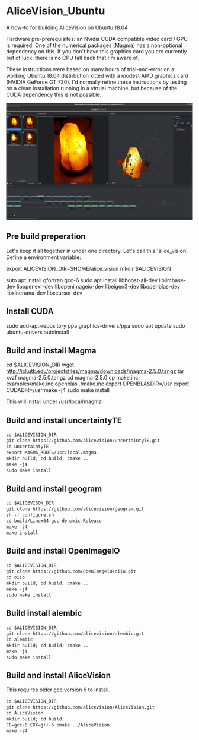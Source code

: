 # AliceVision_Ubuntu
A how-to for building AliceVision on Ubuntu 18.04

Hardware pre-prerequisites: an Nvidia CUDA compatible video card / GPU is required. One of the numerical packages (Magma) has a non-optional dependency on this. If you don't have this graphics card you are currently out of luck: there is no CPU fall back that I'm aware of.

These instructions were based on many hours of trial-and-error on a working Ubuntu 18.04 distribution kitted with a modest AMD graphics card (NVIDIA GeForce GT 730).  I'd normally refine these instructions by testing on a clean installation running in a virtual machine, but because of the CUDA dependency this is not possible.


![meshroom screenshot](./meshroom_screenshot.jpg)

## Pre build preperation

Let's keep it all together in under one directory. Let's call this 'alice_vision'. Define a environment variable:

export ALICEVISION_DIR=$HOME/alice_vision
mkdir $ALICEVISION

suto apt install gfortran gcc-6
sudo apt install libboost-all-dev libilmbase-dev libopenexr-dev libopenimageio-dev libeigen3-dev libopenblas-dev libxinerama-dev libxcursor-dev 



## Install CUDA

sudo add-apt-repository ppa:graphics-drivers/ppa
sudo apt update
sudo ubuntu-drivers autoinstall

## Build and install Magma

cd $ALICEVISION_DIR
wget http://icl.utk.edu/projectsfiles/magma/downloads/magma-2.5.0.tar.gz
tar xvzf magma-2.5.0.tar.gz
cd magma-2.5.0
cp make.inc-examples/make.inc.openblas ./make.inc
export OPENBLASDIR=/usr
export CUDADIR=/usr
make -j4
sudo make install

This will install under /usr/local/magma

## Build and install uncertaintyTE

```
cd $ALICEVISION_DIR
git clone https://github.com/alicevision/uncertaintyTE.git
cd uncertaintyTE
export MAGMA_ROOT=/usr/local/magma
mkdir build; cd build; cmake ..
make -j4
sudo make install
```

## Build and install geogram

```
cd $ALICEVISON_DIR
git clone https://github.com/alicevision/geogram.git
sh -f configure.sh
cd build/Linux64-gcc-dynamic-Release 
make -j4
make install
```

## Build and install OpenImageIO

```
cd $ALICEVISION_DIR
git clone https://github.com/OpenImageIO/oiio.git
cd oiio
mkdir build; cd build; cmake ..
make -j4
sudo make install
```

## Build install alembic

```
cd $ALICEVISION_DIR
git clone https://github.com/alicevision/alembic.git
cd alembic
mkdir build; cd build; cmake ..
make -j4
sudo make install
```

## Build and install AliceVision

This requires older gcc version 6 to install.

```
cd $ALICEVISION_DIR
git clone https://github.com/alicevision/AliceVision.git
cd AliceVision
mkdir build; cd build; 
CC=gcc-6 CXX=g++-6 cmake ../AliceVision
make -j4

